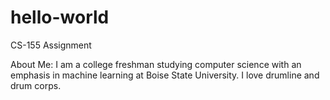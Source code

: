 # hello-world
CS-155 Assignment

About Me:
I am a college freshman studying computer science with an emphasis in machine learning at Boise State University. I love drumline and drum corps.
